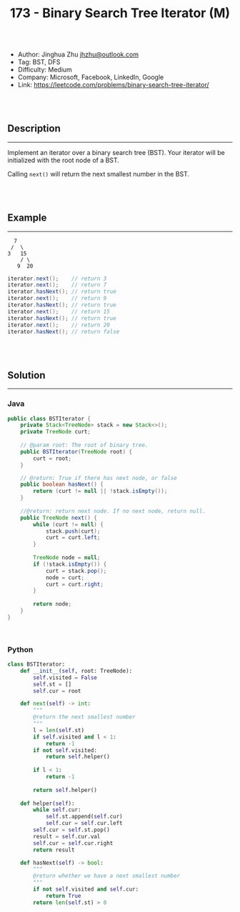 # <center>173 - Binary Search Tree Iterator (M)</center> 



<br></br>

* Author: Jinghua Zhu <jhzhu@outlook.com>
* Tag: BST, DFS
* Difficulty: Medium
* Company: Microsoft, Facebook, LinkedIn, Google
* Link: https://leetcode.com/problems/binary-search-tree-iterator/

<br></br>



## Description
----
Implement an iterator over a binary search tree (BST). Your iterator will be initialized with the root node of a BST.

Calling `next()` will return the next smallest number in the BST.

<br></br>



## Example
----
```
  7
 /  \
3   15
    / \
   9  20
```

```java
iterator.next();    // return 3
iterator.next();    // return 7
iterator.hasNext(); // return true
iterator.next();    // return 9
iterator.hasNext(); // return true
iterator.next();    // return 15
iterator.hasNext(); // return true
iterator.next();    // return 20
iterator.hasNext(); // return false
```

<br></br>



## Solution
----
### Java
```java
public class BSTIterator {
	private Stack<TreeNode> stack = new Stack<>();
    private TreeNode curt;
    
    // @param root: The root of binary tree.
    public BSTIterator(TreeNode root) {
        curt = root;
    }

    // @return: True if there has next node, or false
    public boolean hasNext() {
        return (curt != null || !stack.isEmpty());
    }
    
    //@return: return next node. If no next node, return null.
    public TreeNode next() {
        while (curt != null) {
            stack.push(curt);
            curt = curt.left;
        }
        
        TreeNode node = null;
        if (!stack.isEmpty()) {
        	curt = stack.pop();
            node = curt;
            curt = curt.right;
        }
        
        return node;
    }
}
```

<br>


### Python
```python
class BSTIterator:
    def __init__(self, root: TreeNode):
        self.visited = False
        self.st = []
        self.cur = root

    def next(self) -> int:
        """
        @return the next smallest number
        """
        l = len(self.st)
        if self.visited and l < 1:
            return -1
        if not self.visited:
            return self.helper()
        
        if l < 1:
            return -1
    
        return self.helper()
    
    def helper(self):
        while self.cur:
            self.st.append(self.cur)
            self.cur = self.cur.left
        self.cur = self.st.pop()
        result = self.cur.val
        self.cur = self.cur.right
        return result

    def hasNext(self) -> bool:
        """
        @return whether we have a next smallest number
        """
        if not self.visited and self.cur:
            return True
        return len(self.st) > 0
```

<br>
